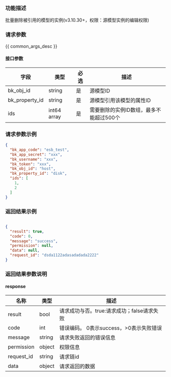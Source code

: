 ### 功能描述

批量删除被引用的模型的实例(v3.10.30+，权限：源模型实例的编辑权限)

### 请求参数

{{ common_args_desc }}

#### 接口参数

| 字段             | 类型          | 必选  | 描述                     |
|----------------|-------------|-----|------------------------|
| bk_obj_id      | string      | 是   | 源模型ID                  |
| bk_property_id | string      | 是   | 源模型引用该模型的属性ID          |
| ids            | int64 array | 是   | 需要删除的实例ID数组，最多不能超过500个 |

### 请求参数示例

```json
{
  "bk_app_code": "esb_test",
  "bk_app_secret": "xxx",
  "bk_username": "xxx",
  "bk_token": "xxx",
  "bk_obj_id": "host",
  "bk_property_id": "disk",
  "ids": [
    1,
    2
  ]
}
```

### 返回结果示例

```json

{
  "result": true,
  "code": 0,
  "message": "success",
  "permission": null,
  "data": null,
  "request_id": "dsda1122adasadadada2222"
}
```

### 返回结果参数说明

#### response

| 名称         | 类型     | 描述                         |
|------------|--------|----------------------------|
| result     | bool   | 请求成功与否。true:请求成功；false请求失败 |
| code       | int    | 错误编码。 0表示success，>0表示失败错误  |
| message    | string | 请求失败返回的错误信息                |
| permission | object | 权限信息                       |
| request_id | string | 请求链id                      |
| data       | object | 请求返回的数据                    |
